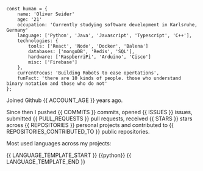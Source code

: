 ```
const human = {
    name: 'Oliver Seider'
    age: '21'
    occupation: 'Currently studying software development in Karlsruhe, Germany'
    language: ['Python', 'Java', 'Javascript', 'Typescript', 'C++'],
    technologies: {
        tools: ['React', 'Node', 'Docker', 'Balena']
        databases: ['mongoDB', 'Redis', 'SQL'],
        hardware: ['RaspberriPi', 'Arduino', 'Cisco']
        misc: ['Firebase']
    },
    currentFocus: 'Building Robots to ease opertations',
    funFact: 'there are 10 kinds of people. those who understand binary notation and those who do not'
};
```
Joined Github {{ ACCOUNT_AGE }} years ago.

Since then I pushed {{ COMMITS }} commits, opened {{ ISSUES }} issues, submitted {{ PULL_REQUESTS }} pull requests, received {{ STARS }} stars across {{ REPOSITORIES }} personal projects and contributed to {{ REPOSITORIES_CONTRIBUTED_TO }} public repositories.

Most used languages across my projects:

{{ LANGUAGE_TEMPLATE_START }} {{python}} {{ LANGUAGE_TEMPLATE_END }}